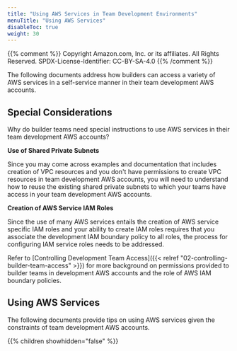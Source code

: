 ```yaml
---
title: "Using AWS Services in Team Development Environments"
menuTitle: "Using AWS Services"
disableToc: true
weight: 30
---
```


{{% comment %}}
Copyright Amazon.com, Inc. or its affiliates. All Rights Reserved.
SPDX-License-Identifier: CC-BY-SA-4.0
{{% /comment %}}

The following documents address how builders can access a variety of AWS services in a self-service manner in their team development AWS accounts.

## Special Considerations

Why do builder teams need special instructions to use AWS services in their team development AWS accounts?

**Use of Shared Private Subnets**

Since you may come across examples and documentation that includes creation of VPC resources and you don't have permissions to create VPC resources in team development AWS accounts, you will need to understand how to reuse the existing shared private subnets to which your teams have access in your team development AWS accounts.

**Creation of AWS Service IAM Roles**

Since the use of many AWS services entails the creation of AWS service specific IAM roles and your ability to create IAM roles requires that you associate the development IAM boundary policy to all roles, the process for configuring IAM service roles needs to be addressed.

Refer to [Controlling Development Team Access]({{< relref "02-controlling-builder-team-access" >}}) for more background on permissions provided to builder teams in development AWS accounts and the role of AWS IAM boundary policies.

## Using AWS Services

The following documents provide tips on using AWS services given the constraints of team development AWS accounts.

{{% children showhidden="false" %}}
